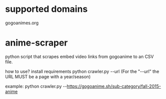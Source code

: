 # supported domains
gogoanimes.org

# anime-scraper
python script that scrapes embed video links from gogoanime to an CSV file.

how to use?
install requirements
python crawler.py --url (For the "--url" the URL MUST be a page with a year/season)

example: python crawler.py --https://gogoanime.sh/sub-category/fall-2015-anime
